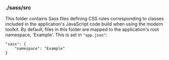 ### ./sass/src

This folder contains Sass files defining CSS rules corresponding to classes
included in the application's JavaScript code build when using the modern toolkit.
By default, files in this folder are mapped to the application's root namespace, 'Example'.
This is set in `"app.json"`:

    "sass": {
        "namespace": "Example"
    }